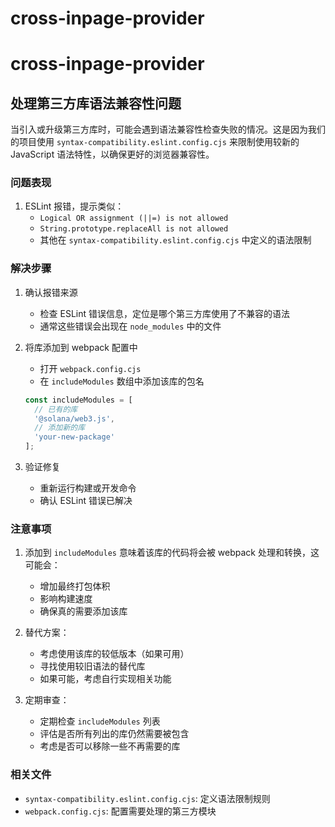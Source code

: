 # cross-inpage-provider


# cross-inpage-provider

## 处理第三方库语法兼容性问题

当引入或升级第三方库时，可能会遇到语法兼容性检查失败的情况。这是因为我们的项目使用 `syntax-compatibility.eslint.config.cjs` 来限制使用较新的 JavaScript 语法特性，以确保更好的浏览器兼容性。

### 问题表现

1. ESLint 报错，提示类似：
   - `Logical OR assignment (||=) is not allowed`
   - `String.prototype.replaceAll is not allowed`
   - 其他在 `syntax-compatibility.eslint.config.cjs` 中定义的语法限制

### 解决步骤

1. 确认报错来源
   - 检查 ESLint 错误信息，定位是哪个第三方库使用了不兼容的语法
   - 通常这些错误会出现在 `node_modules` 中的文件

2. 将库添加到 webpack 配置中
   - 打开 `webpack.config.cjs`
   - 在 `includeModules` 数组中添加该库的包名
   ```js
   const includeModules = [
     // 已有的库
     '@solana/web3.js',
     // 添加新的库
     'your-new-package'
   ];
   ```

3. 验证修复
   - 重新运行构建或开发命令
   - 确认 ESLint 错误已解决

### 注意事项

1. 添加到 `includeModules` 意味着该库的代码将会被 webpack 处理和转换，这可能会：
   - 增加最终打包体积
   - 影响构建速度
   - 确保真的需要添加该库

2. 替代方案：
   - 考虑使用该库的较低版本（如果可用）
   - 寻找使用较旧语法的替代库
   - 如果可能，考虑自行实现相关功能

3. 定期审查：
   - 定期检查 `includeModules` 列表
   - 评估是否所有列出的库仍然需要被包含
   - 考虑是否可以移除一些不再需要的库

### 相关文件

- `syntax-compatibility.eslint.config.cjs`: 定义语法限制规则
- `webpack.config.cjs`: 配置需要处理的第三方模块


